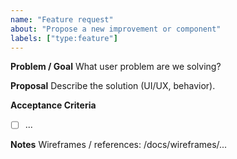 ```yaml
---
name: "Feature request"
about: "Propose a new improvement or component"
labels: ["type:feature"]
---
```


**Problem / Goal**
What user problem are we solving?

**Proposal**
Describe the solution (UI/UX, behavior).

**Acceptance Criteria**
- [ ] ...

**Notes**
Wireframes / references: /docs/wireframes/...
